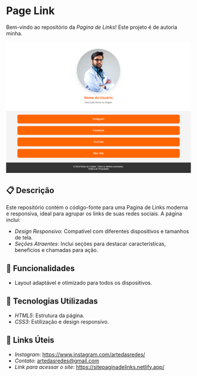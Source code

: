 # Page Link

Bem-vindo ao repositório da *Pagina de Links*! Este projeto é de autoria minha.

<img src="/imagens/Pagina de Links (tema orange).png">

## 📋 Descrição

Este repositório contém o código-fonte para uma Pagina de Links moderna e responsiva, ideal para agrupar os links de suas redes sociais. A página inclui:

* *Design Responsivo*: Compatível com diferentes dispositivos e tamanhos de tela.
* *Seções Atraentes*: Inclui seções para destacar características, benefícios e chamadas para ação.

## 🚀 Funcionalidades

* Layout adaptável e otimizado para todos os dispositivos.

## 🔧 Tecnologias Utilizadas

* *HTML5*: Estrutura da página.
* *CSS3*: Estilização e design responsivo.

## 🔗 Links Úteis

* *Instagram*: https://www.instagram.com/artedasredes/
* *Contato*: artedasredes@gmail.com
* *Link para acessar o site*: https://sitepaginadelinks.netlify.app/
